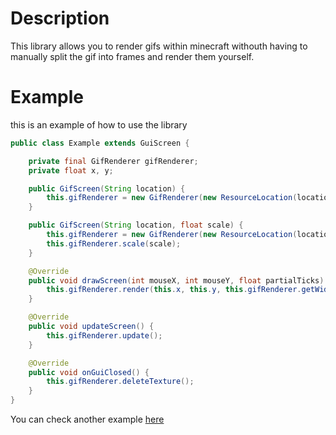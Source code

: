 # Description
This library allows you to render gifs within minecraft withouth having to manually split the gif into frames and render them yourself.

# Example
this is an example of how to use the library
```java
public class Example extends GuiScreen {

    private final GifRenderer gifRenderer;
    private float x, y;

    public GifScreen(String location) {
        this.gifRenderer = new GifRenderer(new ResourceLocation(location));
    }

    public GifScreen(String location, float scale) {
        this.gifRenderer = new GifRenderer(new ResourceLocation(location));
        this.gifRenderer.scale(scale);
    }

    @Override
    public void drawScreen(int mouseX, int mouseY, float partialTicks) {
        this.gifRenderer.render(this.x, this.y, this.gifRenderer.getWidth() this.gifRenderer.getHeight());
    }

    @Override
    public void updateScreen() {
        this.gifRenderer.update();
    }

    @Override
    public void onGuiClosed() {
        this.gifRenderer.deleteTexture();
    }
}
```
You can check another example [here](src/main/java/example/Example.java)
